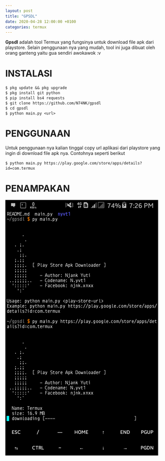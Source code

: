 ```yaml
---
layout: post
title: "GPSDL"
date: 2020-04-28 12:00:00 +0100
categories: termux
---
```


**Gpsdl** adalah tool Termux yang fungsinya untuk download file apk dari playstore.
Selain penggunaan nya yang mudah, tool ini juga dibuat oleh orang ganteng yaitu gua sendiri awokawok :v


# INSTALASI

```shell
$ pkg update && pkg upgrade
$ pkg install git python
$ pip install bs4 requests
$ git clone https://github.com/N74NK/gpsdl
$ cd gpsdl
$ python main.py <url>
```


# PENGGUNAAN

Untuk penggunaan nya kalian tinggal copy url aplikasi dari playstore yang ingin di download file apk nya.
Contohnya seperti berikut
```shell
$ python main.py https://play.google.com/store/apps/details?id=com.termux
```


# PENAMPAKAN
![Gpsdl-Preview](https://raw.githubusercontent.com/N74NK/N74NK.github.io/master/_images/Screenshot_2020-04-01-19-26-08.png)
